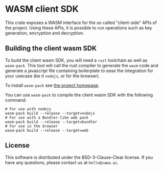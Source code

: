 # WASM client SDK

This crate exposes a WASM interface for the so called "client-side" APIs of the project. Using these APIs, it is possible to run operations such as key generation, encryption and decryption.

## Building the client wasm SDK

To build the client wasm SDK, you will need a `rust` toolchain as well as `wasm-pack`. This tool will call the rust compiler to generate the `wasm` code and generate a javascript file containing boilerplate to ease the integration for your usecase (be it `nodejs`, or for the browser).

To install `wasm-pack` see [the project homepage](https://rustwasm.github.io/wasm-pack/installer/).

You can use `wasm-pack` to compile the client wasm SDK with the following command:
```shell
# For use with nodejs
wasm-pack build --release --target=nodejs
# For use with a Bundler-like web pack
wasm-pack build --release --target=bundler
# For use in the browser
wasm-pack build --release --target=web
```

## License

This software is distributed under the BSD-3-Clause-Clear license. If you have any questions,
please contact us at `hello@zama.ai`.
